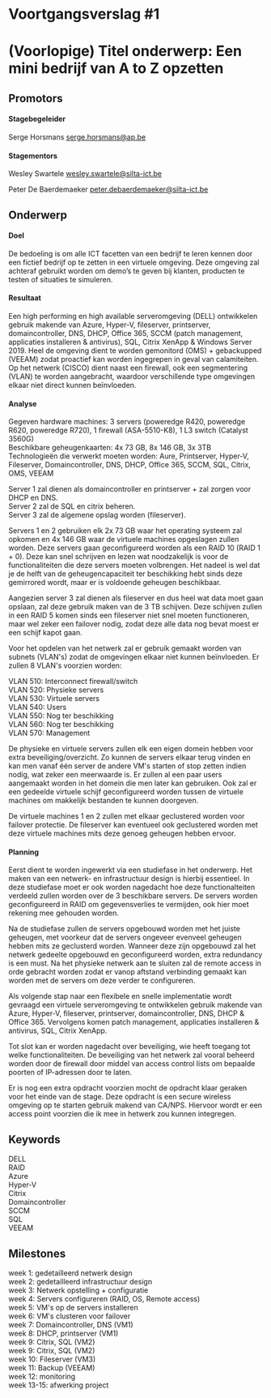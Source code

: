 # Voortgangsverslag #1
# (Voorlopige) Titel onderwerp: Een mini bedrijf van A to Z opzetten
## Promotors
<!--Zet hier alle namen+email van je verschillende promotors (stagebegeleider,
stagementor). Zeker in vet zetten indien er veranderingen hebben
plaatsgevonden-->

#### Stagebegeleider
Serge Horsmans
serge.horsmans@ap.be

#### Stagementors
Wesley Swartele
wesley.swartele@silta-ict.be

Peter De Baerdemaeker
peter.debaerdemaeker@silta-ict.be

## Onderwerp
<!--Beschrijf je onderwerp van je BAP/Stage. Wat is het resultaat dat je wilt
bereiken tegen het eind van de BAP? Maak een analyse van het
onderwerp/resultaat. Geef de mogelijke stappen om je BAP/Stage tot een goed
eind te brengen. --> 
<!--Minimum 5000 tekens-->
#### Doel
De bedoeling is om alle ICT facetten van een bedrijf te leren kennen door een fictief bedrijf op te zetten in een virtuele omgeving. Deze omgeving zal achteraf gebruikt worden om demo’s te geven bij klanten, producten te testen of situaties te simuleren. 

#### Resultaat
Een high performing en high available serveromgeving (DELL) ontwikkelen gebruik makende van Azure, Hyper-V, fileserver, printserver, domaincontroller, DNS, DHCP, Office 365, SCCM (patch management, applicaties installeren & antivirus), SQL, Citrix XenApp & Windows Server 2019. Heel de omgeving dient te worden gemonitord (OMS) + gebackupped (VEEAM) zodat proactief kan worden ingegrepen in geval van calamiteiten. Op het netwerk (CISCO) dient naast een firewall, ook een segmentering (VLAN) te worden aangebracht, waardoor verschillende type omgevingen elkaar niet direct kunnen beïnvloeden.

#### Analyse
Gegeven hardware machines: 3 servers (poweredge R420, poweredge R620, poweredge R720), 1 firewall (ASA-5510-K8), 1 L3 switch (Catalyst 3560G)\
Beschikbare geheugenkaarten: 4x 73 GB, 8x 146 GB, 3x 3TB\
Technologieën die verwerkt moeten worden: Aure, Printserver, Hyper-V, Fileserver, Domaincontroller, DNS, DHCP, Office 365, SCCM, SQL, Citrix, OMS, VEEAM

Server 1 zal dienen als domaincontroller en printserver + zal zorgen voor DHCP en DNS.\
Server 2 zal de SQL en citrix beheren.\
Server 3 zal de algemene opslag worden (fileserver).

Servers 1 en 2 gebruiken elk 2x 73 GB waar het operating systeem zal opkomen en 4x 146 GB waar de virtuele machines opgeslagen zullen worden. Deze servers gaan geconfigureerd worden als een RAID 10 (RAID 1 + 0). Deze kan snel schrijven en lezen wat noodzakelijk is voor de functionaliteiten die deze servers moeten volbrengen. Het nadeel is wel dat je de helft van de geheugencapaciteit ter beschikking hebt sinds deze gemirrored wordt, maar er is voldoende geheugen beschikbaar.

Aangezien server 3 zal dienen als fileserver en dus heel wat data moet gaan opslaan, zal deze gebruik maken van de 3 TB schijven. Deze schijven zullen in een RAID 5 komen sinds een fileserver niet snel moeten functioneren, maar wel zeker een failover nodig, zodat deze alle data nog bevat moest er een schijf kapot gaan.

Voor het opdelen van het netwerk zal er gebruik gemaakt worden van subnets (VLAN's) zodat de omgevingen elkaar niet kunnen beïnvloeden. Er zullen 8 VLAN's voorzien worden:

VLAN 510: Interconnect firewall/switch\
VLAN 520: Physieke servers\
VLAN 530: Virtuele servers\
VLAN 540: Users\
VLAN 550: Nog ter beschikking\
VLAN 560: Nog ter beschikking\
VLAN 570: Management

De physieke en virtuele servers zullen elk een eigen domein hebben voor extra beveiliging/overzicht. Zo kunnen de servers elkaar terug vinden en kan men vanaf één server de andere VM's starten of stop zetten indien nodig, wat zeker een meerwaarde is. Er zullen al een paar users aangemaakt worden in het domein die men later kan gebruiken. Ook zal er een gedeelde virtuele schijf geconfigureerd worden tussen de virtuele machines om makkelijk bestanden te kunnen doorgeven.

De virtuele machines 1 en 2 zullen met elkaar geclustered worden voor failover protectie. De fileserver kan eventueel ook geclustered worden met deze virtuele machines mits deze genoeg geheugen hebben ervoor.

#### Planning
Eerst dient te worden ingewerkt via een studiefase in het onderwerp. Het maken van een netwerk- en infrastructuur design is hierbij essentieel. In deze studiefase moet er ook worden nagedacht hoe deze functionalteiten verdeeld zullen worden over de 3 beschikbare servers. De servers worden geconfigureerd in RAID om gegevensverlies te vermijden, ook hier moet rekening mee gehouden worden.

Na de studiefase zullen de servers opgebouwd worden met het juiste geheugen, met voorkeur dat de servers ongeveer evenveel geheugen hebben mits ze geclusterd worden. Wanneer deze zijn opgebouwd zal het netwerk gedeelte opgebouwd en geconfigureerd worden, extra redundancy is een must. Na het physieke netwerk aan te sluiten zal de remote access in orde gebracht worden zodat er vanop aftstand verbinding gemaakt kan worden met de servers om deze verder te configureren. 

Als volgende stap naar een flexibele en snelle implementatie wordt gevraagd een virtuele serveromgeving te ontwikkelen gebruik makende van Azure, Hyper-V, fileserver, printserver, domaincontroller, DNS, DHCP & Office 365. Vervolgens komen patch management, applicaties installeren & antivirus, SQL, Citrix XenApp.

Tot slot kan er worden nagedacht over beveiliging, wie heeft toegang tot welke functionaliteiten. De beveiliging van het netwerk zal vooral beheerd worden door de firewall door middel van access control lists om bepaalde poorten of IP-adressen door te laten.

Er is nog een extra opdracht voorzien mocht de opdracht klaar geraken voor het einde van de stage. Deze opdracht is een secure wireless omgeving op te starten gebruik makend van CA/NPS. Hiervoor wordt er een access point voorzien die ik mee in hetwerk zou kunnen integregen.

## Keywords
<!--Noteer hier enkele relevante keywords van het onderwerp-->
<!--Minimum 5 keywords-->
DELL\
RAID\
Azure\
Hyper-V\
Citrix\
Domaincontroller\
SCCM\
SQL\
VEEAM

## Milestones
<!--Geef hier kort weer wat te behalen milestones zijn per week-->
week 1: gedetailleerd netwerk design\
week 2: gedetailleerd infrastructuur design\
week 3: Netwerk opstelling + configuratie\
week 4: Servers configureren (RAID, OS, Remote access)\
week 5: VM's op de servers installeren\
week 6: VM's clusteren voor failover\
week 7: Domaincontroller, DNS (VM1)\
week 8: DHCP, printserver (VM1)\
week 9: Citrix, SQL (VM2)\
week 9: Citrix, SQL (VM2)\
week 10: Fileserver (VM3)\
week 11: Backup (VEEAM)\
week 12: monitoring\
week 13-15: afwerking project

